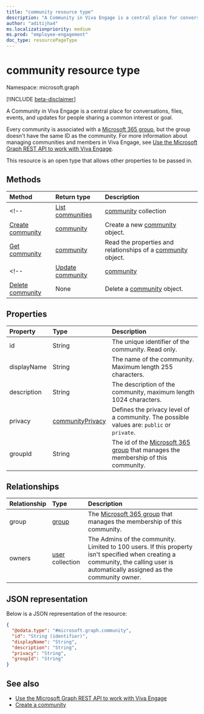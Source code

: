 ```yaml
---
title: "community resource type"
description: "A Community in Viva Engage is a central place for conversations, files, events, and updates for people sharing a common interest or goal. "
author: "aditijha4"
ms.localizationpriority: medium
ms.prod: "employee-engagement"
doc_type: resourcePageType
---
```


# community resource type

Namespace: microsoft.graph

[!INCLUDE [beta-disclaimer](../../includes/beta-disclaimer.md)]

A Community in Viva Engage is a central place for conversations, files, events, and updates for people sharing a common interest or goal. 

Every community is associated with a [Microsoft 365 group](../resources/group.md), but the group doesn't have the same ID as the community. For more information about managing communities and members in Viva Engage, see [Use the Microsoft Graph REST API to work with Viva Engage](../resources/engage-api-overview.md).

This resource is an open type that allows other properties to be passed in.
## Methods
|Method|Return type|Description|
|:---|:---|:---|
<!--|[List communities](../api/employeeexperience-list-communities.md)|[community](../resources/community.md) collection|Get a list of the [community](../resources/community.md) objects and their properties.|-->
|[Create community](../api/employeeexperience-post-communities.md)|[community](../resources/community.md)|Create a new [community](../resources/community.md) object.|
|[Get community](../api/community-get.md)|[community](../resources/community.md)|Read the properties and relationships of a [community](../resources/community.md) object.|
<!--|[Update community](../api/community-update.md)|[community](../resources/community.md)|Update the properties of a [community](../resources/community.md) object.|
|[Delete community](../api/employeeexperience-delete-communities.md)|None|Delete a [community](../resources/community.md) object.|-->


## Properties
|Property|Type|Description|
|:---|:---|:---|
| id | String | The unique identifier of the community. Read only. |
| displayName | String | The name of the community. Maximum length 255 characters. |
| description | String | The description of the community, maximum length 1024 characters. |
| privacy | [communityPrivacy](../resources/communityprivacy.md) | Defines the privacy level of a community. The possible values are: `public` or `private`. |
| groupId | String | The id of the [Microsoft 365 group](../resources/group.md) that manages the membership of this community. |

## Relationships
|Relationship|Type|Description|
|:---|:---|:---|
|group|[group](../resources/group.md)|The [Microsoft 365 group](group.md) that manages the membership of this community.|
|owners|[user](../resources/user.md) collection| The Admins of the community. Limited to 100 users. If this property isn't specified when creating a community, the calling user is automatically assigned as the community owner. |

## JSON representation
Below is a JSON representation of the resource:
<!-- {
  "blockType": "resource",
  "keyProperty": "id",
  "@odata.type": "microsoft.graph.community",
  "baseType": "microsoft.graph.entity",
  "openType": false
}
-->
``` json
{
  "@odata.type": "#microsoft.graph.community",
  "id": "String (identifier)",
  "displayName": "String",
  "description": "String",
  "privacy": "String",
  "groupId": "String"
}
```

## See also

- [Use the Microsoft Graph REST API to work with Viva Engage](engage-api-overview.md)
- [Create a community](../api/employeeexperience-post-communities.md)